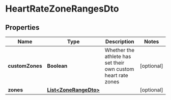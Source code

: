 

# HeartRateZoneRangesDto

## Properties

Name | Type | Description | Notes
------------ | ------------- | ------------- | -------------
**customZones** | **Boolean** | Whether the athlete has set their own custom heart rate zones |  [optional]
**zones** | [**List&lt;ZoneRangeDto&gt;**](ZoneRangeDto.md) |  |  [optional]



